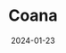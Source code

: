 ---  
layout: startup_page  
title: "Coana"  
id: "coana.tech"  
permalink: "/coanacoana.tech01232024/"  
website: "https://www.coana.tech/"  
funding_round: "Pre-Seed"  
funding_amount: "$1.6M"  
investors: "Sequoia Capital, Essence VC"  
about: "Coana is a Danish cybersecurity startup developing a next-generation software composition analysis (SCA) tool. Its 'code-aware' SCA helps users filter irrelevant alerts and focus on genuine security threats within their software applications, improving efficiency and accuracy in vulnerability identification. This approach addresses the challenges of managing the complexities of modern software supply chains."  
markets: "Cybersecurity, Enterprise Software, Open Source, Security, IT Consulting and Outsourcing"  
hq: "Aarhus, Central Denmark Region, Denmark"  
founded_year: "2021"  
linkedin: "https://dk.linkedin.com/company/coana-tech"  
twitter: ""  
instagram: ""  
facebook: ""  
crunchbase: "https://www.crunchbase.com/organization/coana"  
pitchbook: "https://pitchbook.com/profiles/company/527142-34"  

date_display: "23-Jan-2024"  
date: "2024-01-23"

# SEO Optimization  
meta_title: "Coana - Pre-Seed Funding ($1.6M)"  
meta_description: "Coana, Coana is a Danish cybersecurity startup developing a next-generation software composition analysis (SCA) tool. Its 'code-aware' SCA helps users filter..."  
meta_keywords: "Coana, Cybersecurity, Enterprise Software, Open Source, Security, IT Consulting and Outsourcing, Pre-Seed funding"  
canonical_url: "https://startup.projectstartups.com/coanacoana.tech01232024/"  
---